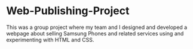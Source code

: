 # Web-Publishing-Project
This was a group project where my team and I designed and developed a webpage about selling Samsung Phones and related services using and experimenting with HTML and CSS.
